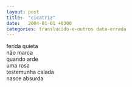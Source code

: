 ```yaml
---
layout: post
title:  "cicatriz"
date:   2004-01-01 +0300
categories: translucido-e-outros data-errada
---
```


<!--more-->
ferida quieta  
não marca  
quando arde  
uma rosa  
testemunha calada  
nasce absurda  
